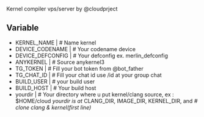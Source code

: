 Kernel compiler vps/server by @cloudprject


## Variable

- KERNEL_NAME |      # Name kernel
- DEVICE_CODENAME |  # Your codename device
- DEVICE_DEFCONFIG | # Your defconfig ex. merlin_defconfig
- ANYKERNEL |  # Source anykernel3
- TG_TOKEN |   # Fill your bot token from @bot_father
- TG_CHAT_ID | # Fill your chat id use /id at your group chat 
- BUILD_USER | # your build user 
- BUILD_HOST | # Your build host
- yourdir |    # Your directory where u put kernel/clang source, ex : $HOME/cloud
_yourdir is at_ CLANG_DIR, IMAGE_DIR, KERNEL_DIR, and _# clone clang & kernel(first line)_
